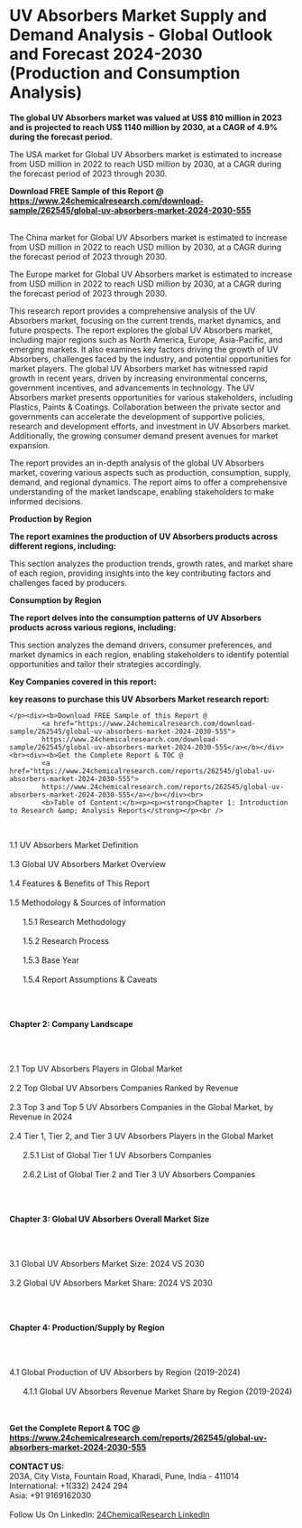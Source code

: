 <h1>UV Absorbers Market Supply and Demand Analysis - Global Outlook and Forecast 2024-2030 (Production and Consumption Analysis)</h1><p><strong>The global UV Absorbers market was valued at US$ 810 million in 2023 and is projected to reach US$ 1140 million by 2030, at a CAGR of 4.9% during the forecast period.</strong></p><p>
</p><p>The USA market for Global UV Absorbers market is estimated to increase from USD million in 2022 to reach USD million by 2030, at a CAGR during the forecast period of 2023 through 2030.</p><div><b>Download FREE Sample of this Report @ 
            <a href="https://www.24chemicalresearch.com/download-sample/262545/global-uv-absorbers-market-2024-2030-555">
            https://www.24chemicalresearch.com/download-sample/262545/global-uv-absorbers-market-2024-2030-555</a></b></div><br><p>
</p><p>The China market for Global UV Absorbers market is estimated to increase from USD million in 2022 to reach USD million by 2030, at a CAGR during the forecast period of 2023 through 2030.</p><p>
</p><p>The Europe market for Global UV Absorbers market is estimated to increase from USD million in 2022 to reach USD million by 2030, at a CAGR during the forecast period of 2023 through 2030.</p><p>
</p><p>This research report provides a comprehensive analysis of the UV Absorbers market, focusing on the current trends, market dynamics, and future prospects. The report explores the global UV Absorbers market, including major regions such as North America, Europe, Asia-Pacific, and emerging markets. It also examines key factors driving the growth of UV Absorbers, challenges faced by the industry, and potential opportunities for market players. The global UV Absorbers market has witnessed rapid growth in recent years, driven by increasing environmental concerns, government incentives, and advancements in technology. The UV Absorbers market presents opportunities for various stakeholders, including Plastics, Paints &amp; Coatings. Collaboration between the private sector and governments can accelerate the development of supportive policies, research and development efforts, and investment in UV Absorbers market. Additionally, the growing consumer demand present avenues for market expansion. </p><p>
</p><p>The report provides an in-depth analysis of the global UV Absorbers market, covering various aspects such as production, consumption, supply, demand, and regional dynamics. The report aims to offer a comprehensive understanding of the market landscape, enabling stakeholders to make informed decisions.</p><p>
</p><p><strong>Production by Region</strong></p><p>
</p><p><strong>The report examines the production of UV Absorbers products across different regions, including:</strong></p><p>
</p><p>
</p><p>This section analyzes the production trends, growth rates, and market share of each region, providing insights into the key contributing factors and challenges faced by producers.</p><p>
</p><p><strong>Consumption by Region</strong></p><p>
</p><p><strong>The report delves into the consumption patterns of UV Absorbers products across various regions, including:</strong></p><p>
</p><p>
</p><p>This section analyzes the demand drivers, consumer preferences, and market dynamics in each region, enabling stakeholders to identify potential opportunities and tailor their strategies accordingly.</p><p>
<strong>Key Companies covered in this report:</strong></p><p>
</p><p>
</p><p><strong>key reasons to purchase this UV Absorbers Market research report:</strong></p><p>

	</p><div><b>Download FREE Sample of this Report @ 
            <a href="https://www.24chemicalresearch.com/download-sample/262545/global-uv-absorbers-market-2024-2030-555">
            https://www.24chemicalresearch.com/download-sample/262545/global-uv-absorbers-market-2024-2030-555</a></b></div><br><div><b>Get the Complete Report & TOC @ 
            <a href="https://www.24chemicalresearch.com/reports/262545/global-uv-absorbers-market-2024-2030-555">
            https://www.24chemicalresearch.com/reports/262545/global-uv-absorbers-market-2024-2030-555</a></b></div><br>
            <b>Table of Content:</b><p><p><strong>Chapter 1: Introduction to Research &amp; Analysis Reports</strong></p><br />
<br />
<p>1.1 UV Absorbers Market Definition<br /><br />
1.3 Global UV Absorbers Market Overview<br /><br />
1.4 Features &amp; Benefits of This Report<br /><br />
1.5 Methodology &amp; Sources of Information<br /><br />
&nbsp;&nbsp;&nbsp;&nbsp;&nbsp; 1.5.1 Research Methodology<br /><br />
&nbsp;&nbsp;&nbsp;&nbsp;&nbsp; 1.5.2 Research Process<br /><br />
&nbsp;&nbsp;&nbsp;&nbsp;&nbsp; 1.5.3 Base Year<br /><br />
&nbsp;&nbsp;&nbsp;&nbsp;&nbsp; 1.5.4 Report Assumptions &amp; Caveats</p><br />
<br />
<p><strong>Chapter 2: Company Landscape</strong></p><br />
<br />
<p>2.1 Top UV Absorbers Players in Global Market<br /><br />
2.2 Top Global UV Absorbers Companies Ranked by Revenue<br /><br />
2.3 Top 3 and Top 5 UV Absorbers Companies in the Global Market, by Revenue in 2024<br /><br />
2.4 Tier 1, Tier 2, and Tier 3 UV Absorbers Players in the Global Market<br /><br />
&nbsp;&nbsp;&nbsp;&nbsp;&nbsp; 2.5.1 List of Global Tier 1 UV Absorbers Companies<br /><br />
&nbsp;&nbsp;&nbsp;&nbsp;&nbsp; 2.6.2 List of Global Tier 2 and Tier 3 UV Absorbers Companies</p><br />
<br />
<p><strong>Chapter 3: Global UV Absorbers Overall Market Size</strong></p><br />
<br />
<p>3.1 Global UV Absorbers Market Size: 2024 VS 2030<br /><br />
3.2 Global UV Absorbers Market Share: 2024 VS 2030</p><br />
<br />
<p><strong>Chapter 4: Production/Supply by Region</strong></p><br />
<br />
<p>4.1 Global Production of UV Absorbers by Region (2019-2024)<br /><br />
&nbsp;&nbsp;&nbsp;&nbsp;&nbsp; 4.1.1 Global UV Absorbers Revenue Market Share by Region (2019-2024)<br /><br />
&nbsp;&nbsp;&nbsp;</p><div><b>Get the Complete Report & TOC @ 
            <a href="https://www.24chemicalresearch.com/reports/262545/global-uv-absorbers-market-2024-2030-555">
            https://www.24chemicalresearch.com/reports/262545/global-uv-absorbers-market-2024-2030-555</a></b></div><br><b>CONTACT US:</b><br>
            203A, City Vista, Fountain Road, Kharadi, Pune, India - 411014<br>
            International: +1(332) 2424 294<br>
            Asia: +91 9169162030 <br><br>
            Follow Us On LinkedIn: <a href="https://www.linkedin.com/company/24chemicalresearch/">24ChemicalResearch LinkedIn</a>